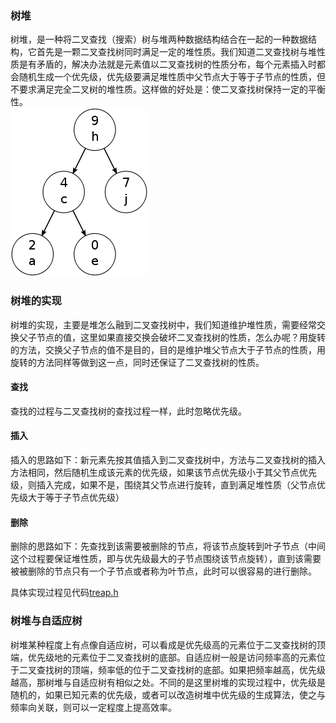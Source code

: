 ### 树堆
树堆，是一种将二叉查找（搜索）树与堆两种数据结构结合在一起的一种数据结构，它首先是一颗二叉查找树同时满足一定的堆性质。我们知道二叉查找树与堆性质是有矛盾的，解决办法就是元素值以二叉查找树的性质分布，每个元素插入时都会随机生成一个优先级，优先级要满足堆性质中父节点大于等于子节点的性质，但不要求满足完全二叉树的堆性质。这样做的好处是：使二叉查找树保持一定的平衡性。      
![image](../images/Treap.png)       
### 树堆的实现
树堆的实现，主要是堆怎么融到二叉查找树中，我们知道维护堆性质，需要经常交换父子节点的值，这里如果直接交换会破坏二叉查找树的性质，怎么办呢？用旋转的方法，交换父子节点的值不是目的，目的是维护堆父节点大于子节点的性质，用旋转的方法同样等做到这一点，同时还保证了二叉查找树的性质。

#### 查找
查找的过程与二叉查找树的查找过程一样，此时忽略优先级。

#### 插入
插入的思路如下：新元素先按其值插入到二叉查找树中，方法与二叉查找树的插入方法相同，然后随机生成该元素的优先级，如果该节点优先级小于其父节点优先级，则插入完成，如果不是，围绕其父节点进行旋转，直到满足堆性质（父节点优先级大于等于子节点优先级）


#### 删除
删除的思路如下：先查找到该需要被删除的节点，将该节点旋转到叶子节点（中间这个过程要保证堆性质，即与优先级最大的子节点围绕该节点旋转），直到该需要被被删除的节点只有一个子节点或者称为叶节点，此时可以很容易的进行删除。


具体实现过程见代码[treap.h](./treap.h)

### 树堆与自适应树
树堆某种程度上有点像自适应树，可以看成是优先级高的元素位于二叉查找树的顶端，优先级地的元素位于二叉查找树的底部。自适应树一般是访问频率高的元素位于二叉查找树的顶端，频率低的位于二叉查找树的底部。如果把频率越高，优先级越高，那树堆与自适应树有相似之处。不同的是这里树堆的实现过程中，优先级是随机的，如果已知元素的优先级，或者可以改造树堆中优先级的生成算法，使之与频率向关联，则可以一定程度上提高效率。

